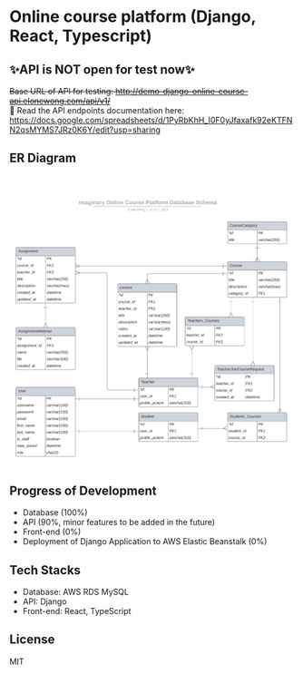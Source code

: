 # Online course platform (Django, React, Typescript)  
## ✨API is NOT open for test now✨
~~Base URL of API for testing: http://demo-django-online-course-api.elonewong.com/api/v1/~~  
📄 Read the API endpoints documentation here: https://docs.google.com/spreadsheets/d/1PyRbKhH_I0F0yJfaxafk92eKTFNN2qsMYMS7JRz0K6Y/edit?usp=sharing  

## ER Diagram
![er-diagram.png](/online-course-platform-api/er-diagram.png?raw=true)

## Progress of Development

- Database (100%)
- API (90%, minor features to be added in the future)
- Front-end (0%)
- Deployment of Django Application to AWS Elastic Beanstalk (0%)

## Tech Stacks

- Database: AWS RDS MySQL
- API: Django
- Front-end: React, TypeScript

## License

MIT

